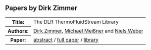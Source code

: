 ## Papers by Dirk Zimmer
<table><tr><th>Title:</th>
<td>The DLR ThermoFluidStream Library</td>
</tr>
<tr><th>Authors:</th>
<td>
<a href="/proceedings/authors/DirkZimmer">Dirk Zimmer</a>, <a href="/proceedings/authors/MichaelMeissner">Michael Meißner</a> and <a href="/proceedings/authors/NielsWeber">Niels Weber</a></td>
</tr>
<tr><th>Paper:</th>
<td><a href="/abstracts/abstract_3A_5">abstract</a> / <a href="/proceedings/papers/Modelica2021session3A_paper5.pdf">full paper</a> / <a href="https://github.com/DLR-SR/ThermofluidStream">library</a></td>
</tr>
</table><br>

